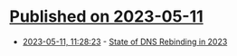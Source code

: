 # [Published on 2023-05-11](index.md)

* [2023-05-11, 11:28:23](https://lobste.rs/s/xta7ph/state_dns_rebinding_2023) - [State of DNS Rebinding in 2023](https://research.nccgroup.com/2023/04/27/state-of-dns-rebinding-in-2023/)
